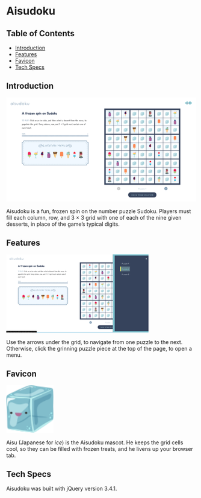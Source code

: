 # Aisudoku

## Table of Contents

 + [Introduction](#introduction)
 + [Features](#features)
 + [Favicon](#favicon)
 + [Tech Specs](#tech-specs)
 
## Introduction 

 ![Homepage screenshot](images/read-me/homepage.png "Homepage screenshot")

 Aisudoku is a fun, frozen spin on the number puzzle Sudoku. Players must fill each column, row, and 3 × 3 grid with one of each of the nine given desserts, in place of the game’s typical digits.

## Features
 
 <img src="images/read-me/puzzle-menu.png" style="width: 75%">

 Use the arrows under the grid, to navigate from one puzzle to the next. Otherwise, click the grinning puzzle piece at the top of the page, to open a menu.

## Favicon
 
 <img src="images/aisu-cubes/aisu-cube.svg" style="width: 25%">

 Aisu (Japanese for *ice*) is the Aisudoku mascot. He keeps the grid cells cool, so they can be filled with frozen treats, and he livens up your browser tab.

## Tech Specs

 Aisudoku was built with jQuery version 3.4.1.